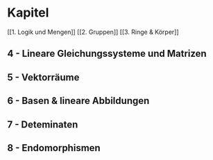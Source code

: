 
# Kapitel
[[1. Logik und Mengen]]
[[2. Gruppen]]
[[3. Ringe & Körper]]
## 4 - Lineare Gleichungssysteme und Matrizen
## 5 - Vektorräume
## 6 - Basen & lineare Abbildungen
## 7 - Deteminaten
## 8 - Endomorphismen

